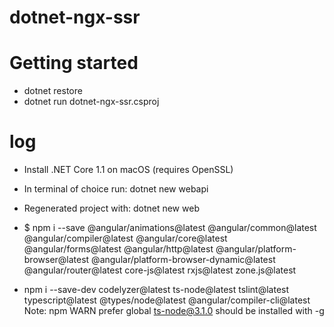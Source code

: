 # dotnet-ngx-ssr

# Getting started
- dotnet restore
- dotnet run dotnet-ngx-ssr.csproj

# log
- Install .NET Core 1.1 on macOS (requires OpenSSL)
- In terminal of choice run: dotnet new webapi
- Regenerated project with: dotnet new web
- $ npm i --save @angular/animations@latest @angular/common@latest @angular/compiler@latest @angular/core@latest @angular/forms@latest @angular/http@latest @angular/platform-browser@latest @angular/platform-browser-dynamic@latest @angular/router@latest core-js@latest rxjs@latest zone.js@latest

- npm i --save-dev codelyzer@latest ts-node@latest tslint@latest typescript@latest @types/node@latest @angular/compiler-cli@latest
Note: npm WARN prefer global ts-node@3.1.0 should be installed with -g
